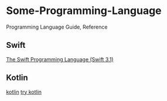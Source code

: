# Some-Programming-Language
Programming Language Guide, Reference

## Swift
[The Swift Programming Language (Swift 3.1)](https://developer.apple.com/library/content/documentation/Swift/Conceptual/Swift_Programming_Language/index.html#//apple_ref/doc/uid/TP40014097-CH3-ID0)

## Kotlin
[kotlin](https://kotlinlang.org/)
[try kotlin](https://try.kotlinlang.org/#/Examples/Hello,%20world!/Simplest%20version/Simplest%20version.kt)



